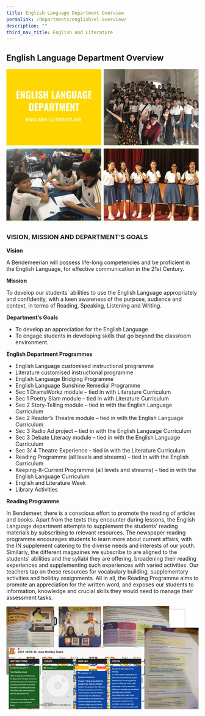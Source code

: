 ```yaml
---
title: English Language Department Overview
permalink: /departments/english/el-overview/
description: ""
third_nav_title: English and Literature
---
```

## **English Language Department Overview**

![English Language Department Overview](/images/Departments/EL%20D.png)

### VISION, MISSION AND DEPARTMENT’S GOALS

**Vision**

A Bendemeerian will possess life-long competencies and be proficient in the English Language, for effective communication in the 21st Century.

**Mission**

To develop our students’ abilities to use the English Language appropriately and confidently, with a keen awareness of the purpose, audience and context,
in terms of Reading, Speaking, Listening and Writing.


**Department’s Goals**

* To develop an appreciation for the English Language
* To engage students in developing skills that go beyond the classroom environment.

**English Department Programmes**

* English Language customised instructional programme<br>
* Literature customised instructional programme<br>
* English Language Bridging Programme<br>
* English Language Sunshine Remedial Programme<br>
* Sec 1 DramaWorkz module – tied in with Literature Curriculum<br>
* Sec 1 Poetry Slam module – tied in with Literature Curriculum<br>
* Sec 2 Story-Telling module – tied in with the English Language Curriculum<br>
* Sec 2 Reader’s Theatre module – tied in with the English Language Curriculum<br>
* Sec 3 Radio Ad project – tied in with the English Language Curriculum<br>
* Sec 3 Debate Literacy module – tied in with the English Language Curriculum<br>
* Sec 3/ 4 Theatre Experience – tied in with the Literature Curriculum<br>
* Reading Programme (all levels and streams) – tied in with the English Curriculum<br>
* Keeping-It-Current Programme (all levels and streams) – tied in with the English Language Curriculum<br>
* English and Literature Week<br>
* Library Activities
 

**Reading Programme**

In Bendemeer, there is a conscious effort to promote the reading of articles and books. Apart from the texts they encounter during lessons, the English Language department attempts to supplement the students’ reading materials by subscribing to relevant resources. The newspaper reading programme encourages students to learn more about current affairs, with the IN supplement catering to the diverse needs and interests of our youth. Similarly, the different magazines we subscribe to are aligned to the students’ abilities and the syllabi they are offering, broadening their reading experiences and supplementing such experiences with varied activities. Our teachers tap on these resources for vocabulary building, supplementary activities and holiday assignments. All in all, the Reading Programme aims to promote an appreciation for the written word, and exposes our students to information, knowledge and crucial skills they would need to manage their assessment tasks.

![English Language Department Overview](/images/Departments/ELD2.png)